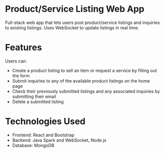 # Product/Service Listing Web App
Full-stack web app that lets users post product/service listings and inquiries to existing listings. Uses WebSocket to update listings in real time.

# Features
Users can:
- Create a product listing to sell an item or request a service by filling out the form
- Submit inquiries to any of the available product listings on the home page
- Check their previously submitted listings and any associated inquiries by submitting their email
- Delete a submitted listing

# Technologies Used
- Frontend: React and Bootstrap
- Backend: Java Spark and WebSocket, Node.js
- Database: MongoDB
